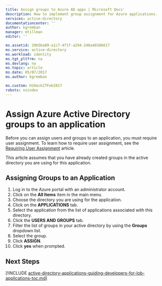 ```yaml
---
title: Assign groups to Azure AD apps | Microsoft Docs'
description: How to implement group assignment for Azure applications.
services: active-directory
documentationcenter: ''
author: kgremban
manager: mtillman
editor: ''

ms.assetid: 29b5ba89-a1c7-4f1f-a294-248a40106617
ms.service: active-directory
ms.workload: identity
ms.tgt_pltfrm: na
ms.devlang: na
ms.topic: article
ms.date: 05/07/2017
ms.author: kgremban

ms.custom: H1Hack27Feb2017
robots: noindex 
---
```

# Assign Azure Active Directory groups to an application
Before you can assign users and groups to an application, you must require user assignment. To learn how to require user assignment, see the [Requiring User Assignment](active-directory-applications-guiding-developers-requiring-user-assignment.md) article.

This article assumes that you have already created groups in the active directory you are using for this application.

## Assigning Groups to an Application
1. Log in to the Azure portal with an administrator account.
2. Click on the **All Items** item in the main menu.
3. Choose the directory you are using for the application.
4. Click on the **APPLICATIONS** tab.
5. Select the application from the list of applications associated with this directory.
6. Click the **USERS AND GROUPS** tab.
7. Filter the list of groups in your active directory by using the **Groups** dropdown list.
8. Select the group.
9. Click **ASSIGN**.
10. Click **yes** when prompted.

## Next Steps
[!INCLUDE [active-directory-applications-guiding-developers-for-lob-applications-toc.md](../../includes/active-directory-applications-guiding-developers-for-lob-applications-toc.md)]
